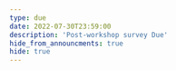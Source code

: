 ```yaml
---
type: due
date: 2022-07-30T23:59:00
description: 'Post-workshop survey Due'
hide_from_announcments: true
hide: true
---
```

